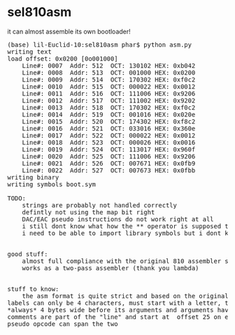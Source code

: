# sel810asm
it can almost assemble its own bootloader!

<pre>
(base) lil-Euclid-10:sel810asm phar$ python asm.py
writing text
load offset: 0x0200 [0o001000]
	Line#: 0007	 Addr: 512	OCT: 130102	HEX: 0xb042
	Line#: 0008	 Addr: 513	OCT: 001000	HEX: 0x0200
	Line#: 0009	 Addr: 514	OCT: 170302	HEX: 0xf0c2
	Line#: 0010	 Addr: 515	OCT: 000022	HEX: 0x0012
	Line#: 0011	 Addr: 516	OCT: 111006	HEX: 0x9206
	Line#: 0012	 Addr: 517	OCT: 111002	HEX: 0x9202
	Line#: 0013	 Addr: 518	OCT: 170302	HEX: 0xf0c2
	Line#: 0014	 Addr: 519	OCT: 001016	HEX: 0x020e
	Line#: 0015	 Addr: 520	OCT: 174302	HEX: 0xf8c2
	Line#: 0016	 Addr: 521	OCT: 033016	HEX: 0x360e
	Line#: 0017	 Addr: 522	OCT: 000022	HEX: 0x0012
	Line#: 0018	 Addr: 523	OCT: 000026	HEX: 0x0016
	Line#: 0019	 Addr: 524	OCT: 113017	HEX: 0x960f
	Line#: 0020	 Addr: 525	OCT: 111006	HEX: 0x9206
	Line#: 0021	 Addr: 526	OCT: 007671	HEX: 0x0fb9
	Line#: 0022	 Addr: 527	OCT: 007673	HEX: 0x0fbb
writing binary
writing symbols boot.sym

TODO:
	strings are probably not handled correctly
	defintly not using the map bit right
	DAC/EAC pseudo instructions do not work right at all
	i still dont know what how the ** operator is supposed to work
	i need to be able to import library symbols but i dont know them
	

good stuff:
	almost full compliance with the original 810 assembler so the manual can be used... kinda
	works as a two-pass assembler (thank you lambda)
	

stuff to know:
	the asm format is quite strict and based on the original punch card limitations
labels can only be 4 characters, must start with a letter, the opcode column is also
*always* 4 bytes wide before its arguments and arguments have a limited lengths and on line
comments are part of the "line" and start at  offset 25 on each line and only the DATA
pseudo opcode can span the two
</pre>
